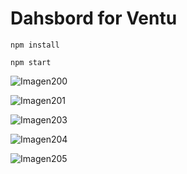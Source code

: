 # Dahsbord for Ventu

``npm install``

``npm start``


![Imagen200](https://user-images.githubusercontent.com/92336281/198444833-ca1bd1ac-f81e-4682-837c-85106bcbd9bc.jpg)

![Imagen201](https://user-images.githubusercontent.com/92336281/198444860-33f93252-f7c2-4a2d-9782-73d2da6237fe.jpg)

![Imagen203](https://user-images.githubusercontent.com/92336281/198444886-f52d4152-a15b-491f-88e8-5d10788daee7.jpg)

![Imagen204](https://user-images.githubusercontent.com/92336281/198444897-07bd7408-ff9c-4047-9abb-00638b2011ed.jpg)

![Imagen205](https://user-images.githubusercontent.com/92336281/198444926-5284cf2b-8fb6-4ffb-b582-ba10ccd8a45c.jpg)
